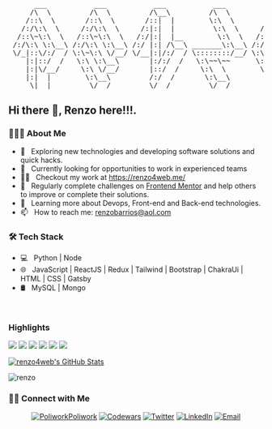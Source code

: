 <pre>
      ___           ___           ___           ___           ___              
     /\  \         /\  \         /\__\         /\  \         /\  \             
    /::\  \       /::\  \       /::|  |        \:\  \       /::\  \            
   /:/\:\  \     /:/\:\  \     /:|:|  |         \:\  \     /:/\:\  \           
  /::\~\:\  \   /::\~\:\  \   /:/|:|  |__        \:\  \   /:/  \:\  \          
 /:/\:\ \:\__\ /:/\:\ \:\__\ /:/ |:| /\__\ _______\:\__\ /:/__/ \:\__\         
 \/_|::\/:/  / \:\~\:\ \/__/ \/__|:|/:/  / \::::::::/__/ \:\  \ /:/  /         
    |:|::/  /   \:\ \:\__\       |:/:/  /   \:\~~\~~      \:\  /:/  /          
    |:|\/__/     \:\ \/__/       |::/  /     \:\  \        \:\/:/  /           
    |:|  |        \:\__\         /:/  /       \:\__\        \::/  /            
     \|__|         \/__/         \/__/         \/__/         \/__/             
</pre>                                

<h2> Hi there 👋, Renzo here!!!.</h2>

<h3> 👨🏻‍💻 About Me </h3>

- 🤔 &nbsp; Exploring new technologies and developing software solutions and quick hacks.
- 💼 &nbsp; Currently looking for opportunities to work in experienced teams
- 👨‍💻 &nbsp; Checkout my work at https://renzo4web.me/
- 📝 &nbsp; Regularly complete challenges on [Frontend Mentor](https://www.frontendmentor.io/profile/w3renzo) and help others to improve or complete their solutions.
- 🌱 &nbsp; Learning more about Devops, Front-end and Back-end technologies.
- 📫 &nbsp; How to reach me: renzobarrios@aol.com

<h3>🛠 Tech Stack</h3>

- 💻 &nbsp; Python  | Node
- 🌐 &nbsp; JavaScript | ReactJS | Redux | Tailwind | Bootstrap | ChakraUi | HTML | CSS | Gatsby
- 🛢 &nbsp; MySQL | Mongo
<br/>

### Highlights

[![](https://img.shields.io/badge/-🔊%20Musicon%20Player-000)](https://github.com/renzo4web/Musicon-Player)
[![](https://img.shields.io/badge/-⚔️%20Github%20Battle-000)](https://github.com/renzo4web/ReactLand/tree/main/01-Github-Battle)
[![](https://img.shields.io/badge/-✨%20Pacmania-000)](https://github.com/renzo4web/PACMANIA)
[![](https://img.shields.io/badge/-🦸%20Heroes-000)](https://github.com/renzo4web/ReactLand/tree/main/03-heroes-app)
[![](https://img.shields.io/badge/-🛰%20Hacker%20News%20Clone-000)](https://github.com/renzo4web/Javascript-Lab/tree/main/Projects/HackerNews)
[![](https://img.shields.io/badge/-🍺%20Beer%20App-000)](https://github.com/renzo4web/BeerApp)

[![renzo4web's GitHub Stats](https://github-readme-stats.vercel.app/api?username=renzo4web&show_icons=true)](https://github.com/renzo4web)

<p><img align="center" src="https://github-readme-streak-stats.herokuapp.com/?user=renzo4web&" alt="renzo" /></p>


<h3> 🤝🏻 Connect with Me </h3>

<p align="center">
  <a href="https://www.polywork.com/renzo4web"><img alt="Poliwork" src="https://d26uz55awpmifc.cloudfront.net/assets/favicon/favicon-16x16-3f22d0282021adfe13b2e526c30d89266854859919afcff110a8604b69709567.png">Poliwork</a>
 <a href="https://www.codewars.com/users/renzo4web"><img alt="Codewars" src="https://www.codewars.com/users/renzo4web/badges/small"></a>
<a href="https://twitter.com/renzo4web" target="blank"><img alt="Twitter" src="https://img.shields.io/badge/twitter-gray?style=flat-square&logo=twitter"/></a> 
<a href="https://www.linkedin.com/in/renzobarrios/"><img alt="LinkedIn" src="https://img.shields.io/badge/LinkedIn-gray?style=flat-square&logo=linkedin"></a>
<a href="mailto:renzobarrios@aol.com"><img alt="Email" src="https://img.shields.io/badge/Email-renzobarrios@aol.com-blue?style=flat-square&logo=gmail"></a>
</p>
